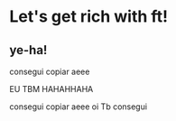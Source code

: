 #  Let's get rich with ft!


## ye-ha!

consegui copiar aeee

EU TBM HAHAHHAHA

consegui copiar aeee 
oi
Tb consegui